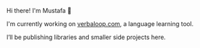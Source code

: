 Hi there! I'm Mustafa 👋

I'm currently working on [verbaloop.com](https://www.verbaloop.com), a language learning tool.

I’ll be publishing libraries and smaller side projects here.
